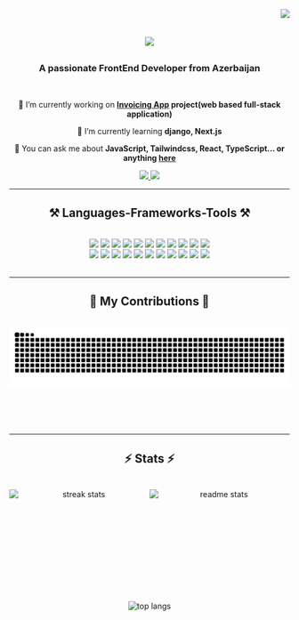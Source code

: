 <img align="right" src="https://visitor-badge.laobi.icu/badge?page_id=xelilovkamran.xelilovkamran" />

<h1 align="center">
    <img src="https://readme-typing-svg.herokuapp.com/?font=Righteous&size=35&center=true&vCenter=true&width=500&height=70&duration=4000&lines=Hi+There!+👨‍💻;+I'm+Kamran+Khalilov;" />
</h1>

<h3 align="center">A passionate FrontEnd Developer from Azerbaijan</h3>

<br/>

<div align="center">
 
 🔭 I’m currently working on **[Invoicing App](https://github.com/xelilovkamran/invoice-app.git) project(web based full-stack application)**
 
 🌱 I’m currently learning **django, Next.js**

💬 You can ask me about **JavaScript, Tailwindcss, React, TypeScript... or anything [here](https://github.com/xelilovkamran/xelilovkamran/issues)**

 </div>
 
<div align="center"> 
  <a href="mailto:xlilovkamran@gmail.com">
    <img src="https://img.shields.io/badge/Gmail-333333?style=for-the-badge&logo=gmail&logoColor=red" />
  </a>
  <a href="https://www.linkedin.com/in/kamran-xelilov" target="_blank">
    <img src="https://img.shields.io/badge/LinkedIn-0077B5?style=for-the-badge&logo=linkedin&logoColor=white" target="_blank" />
  </a>
</div>

 <hr/>
 
<h2 align="center">⚒️ Languages-Frameworks-Tools ⚒️</h2>
<br/>
<div align="center">
    <img src="https://skillicons.dev/icons?i=react" />
    <img src="https://skillicons.dev/icons?i=typescript" />
    <img src="https://skillicons.dev/icons?i=js" />
    <img src="https://skillicons.dev/icons?i=bootstrap" />
    <img src="https://skillicons.dev/icons?i=tailwindcss" />
    <img src="https://skillicons.dev/icons?i=python" />
    <img src="https://skillicons.dev/icons?i=django" />
    <img src="https://skillicons.dev/icons?i=mui" />
    <img src="https://skillicons.dev/icons?i=html" />
    <img src="https://skillicons.dev/icons?i=css" />
    <img src="https://skillicons.dev/icons?i=scss" />
    <br>
    <img src="https://skillicons.dev/icons?i=github" />
    <img src="https://skillicons.dev/icons?i=git" />
    <img src="https://skillicons.dev/icons?i=redux" />
    <img src="https://skillicons.dev/icons?i=firebase" />
    <img src="https://skillicons.dev/icons?i=npm" />
    <img src="https://skillicons.dev/icons?i=mysql" />
    <img src="https://skillicons.dev/icons?i=postman" />
    <img src="https://skillicons.dev/icons?i=vscode" />
    <img src="https://skillicons.dev/icons?i=vercel" />
    <img src="https://skillicons.dev/icons?i=figma" />
    <img src="https://skillicons.dev/icons?i=cpp" />

</div>

<br/>
<hr/>

<div align="center">
  <h2>🐍 My Contributions 🐍</h2>
  <br>
  <img alt="snake eating my contributions" src="https://raw.githubusercontent.com/ElvinWeb/ElvinWeb/output/github-contribution-grid-snake.svg" />
  
  <br/><br/><br/>
</div>

<hr/>

<h2 align="center">⚡ Stats ⚡</h2>
<br>
<div align=center>
<div style="display: flex; height: 200px">
  <img  style="width: 50%; height: 100%" src="https://streak-stats.demolab.com/?user=xelilovkamran&count_private=true&theme=react&border_radius=10" alt="streak stats"/>

  <img style="width: 50%; height: 100%" src="https://github-readme-stats.vercel.app/api?username=xelilovkamran&count_private=true&show_icons=true&theme=react&rank_icon=github&border_radius=10" alt="readme stats" />
</div>

  <img width=325 align="center" src="https://github-readme-stats.vercel.app/api/top-langs/?username=xelilovkamran&hide=HTML&langs_count=8&layout=compact&theme=react&border_radius=10&size_weight=0.5&count_weight=0.5&exclude_repo=github-readme-stats" alt="top langs" />
</div>

<br/>
